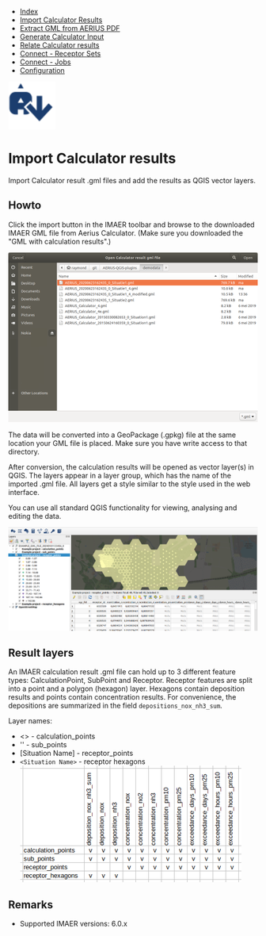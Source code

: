 * [Index](index.md)
* [Import Calculator Results](01_import_calc_results.md)
* [Extract GML from AERIUS PDF](03_extract_gml_from_pdf.md)
* [Generate Calculator Input](04_generate_calc_input.md)
* [Relate Calculator results](05_relate_calc_results.md)
* [Connect - Receptor Sets](07_connect_receptor_sets.md)
* [Connect - Jobs](08_connect_jobs.md)
* [Configuration](09_configuration.md)

<img src="img/icons/icon_import_calc_result.svg" alt="button" width="96"/>

# Import Calculator results

Import Calculator result .gml files and add the results as QGIS vector layers.

## Howto

Click the import button in the IMAER toolbar and browse to the downloaded IMAER GML file from Aerius Calculator. (Make sure you downloaded the "GML with calculation results".)

![dialog](img/import_result_file_dlg.png)

The data will be converted into a GeoPackage (.gpkg) file at the same location your GML file is placed. Make sure you have write access to that directory.

After conversion, the calculation results will be opened as vector layer(s) in QGIS. The layers appear in a layer group, which has the name of the imported .gml file. All layers get a style similar to the style used in the web interface.

You can use all standard QGIS functionality for viewing, analysing and editing the data.

![deposition map and attribute table](img/import_result_map_and_table.png)

## Result layers

An IMAER calculation result .gml file can hold up to 3 different feature types: CalculationPoint, SubPoint and Receptor. Receptor features are split into a point and a polygon (hexagon) layer. Hexagons contain deposition results and points contain concentration results. For convenience, the depositions are summarized in the field `depositions_nox_nh3_sum`.

Layer names:
* <<Situation Name>> - calculation_points
* '<Situation Name>' - sub_points
* [Situation Name] - receptor_points
* `<Situation Name>` - receptor hexagons
![layers and fields](img/calc_result_layers_and_fields.png)

## Remarks

* Supported IMAER versions: 6.0.x
